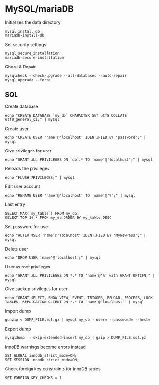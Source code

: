 # MySQL/mariaDB
Initializes the data directory
```
mysql_install_db
mariadb-install-db
```

Set security settings
```
mysql_secure_installation
mariadb-secure-installation
```

Check & Repair
```
mysqlcheck --check-upgrade --all-databases --auto-repair
mysql_upgrade --force
```

## SQL
Create database
```
echo "CREATE DATABASE `my_db` CHARACTER SET utf8 COLLATE utf8_general_ci;" | mysql
```

Create user
```
echo "CREATE USER 'name'@'localhost' IDENTIFIED BY 'password';" | mysql
```

Give privileges for user
```
echo "GRANT ALL PRIVILEGES ON `db`.* TO 'name'@'localhost';" | mysql
```

Reloads the privileges
```
echo "FLUSH PRIVILEGES;" | mysql
```

Edit user account
```
echo "RENAME USER 'name'@'localhost' TO 'name'@'%';" | mysql
```

Last entry
```
SELECT MAX(`my_table`) FROM my_db;
SELECT TOP 10 * FROM my_db ORDER BY my_table DESC
```

Set password for user
```
echo "ALTER USER 'name'@'localhost' IDENTIFIED BY 'MyNewPass';" | mysql
```

Delete user
```
echo "DROP USER 'name'@'localhost';" | mysql
```

User as root privileges
```
echo "GRANT ALL PRIVILEGES ON *.* TO 'name'@'%' with GRANT OPTION;" | mysql
```

Give backup privileges for user
```
echo "GRANT SELECT, SHOW VIEW, EVENT, TRIGGER, RELOAD, PROCESS, LOCK TABLES, REPLICATION CLIENT ON *.* TO 'name'@'localhost'" | mysql
```

Import dump
```
gunzip < DUMP_FILE.sql.gz | mysql my_db --user= --password= --host=
```

Export dump
```
mysqldump  --skip-extended-insert my_db | gzip > DUMP_FILE.sql.gz
```

InnoDB warnings become errors instead
```
SET GLOBAL innodb_strict_mode=ON;
SET SESSION innodb_strict_mode=ON;
```

Check foreign key constraints for InnoDB tables
```
SET FOREIGN_KEY_CHECKS = 1
```
